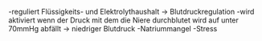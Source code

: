 -reguliert Flüssigkeits- und Elektrolythaushalt
-> Blutdruckregulation
-wird aktiviert wenn der Druck mit dem die Niere durchblutet wird auf unter 70mmHg abfällt
-> niedriger Blutdruck
-Natriummangel
-Stress
